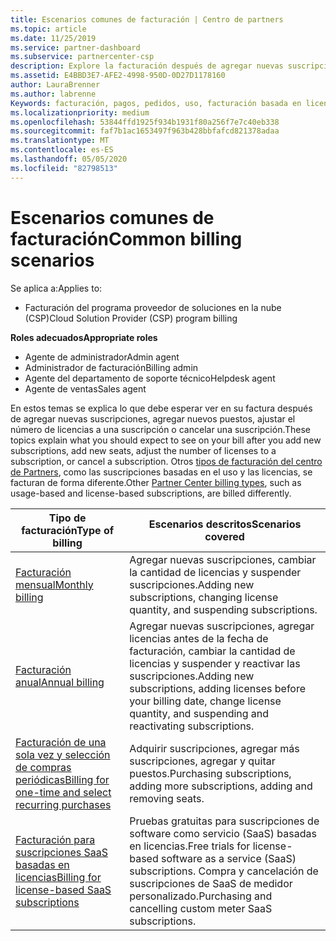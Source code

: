 ```yaml
---
title: Escenarios comunes de facturación | Centro de partners
ms.topic: article
ms.date: 11/25/2019
ms.service: partner-dashboard
ms.subservice: partnercenter-csp
description: Explore la facturación después de agregar nuevas suscripciones, ajustar la cantidad de licencias o cancelar una suscripción. Vea cómo difieren las suscripciones basadas en el uso y las licencias.
ms.assetid: E4BBD3E7-AFE2-4998-950D-0D27D1178160
author: LauraBrenner
ms.author: labrenne
Keywords: facturación, pagos, pedidos, uso, facturación basada en licencias, fecha de aniversario, término, cancelación, renovación, fórmula de precio, archivo de conciliación, archivo de conciliación
ms.localizationpriority: medium
ms.openlocfilehash: 53844ffd1925f934b1931f80a256f7e7c40eb338
ms.sourcegitcommit: faf7b1ac1653497f963b428bbfafcd821378adaa
ms.translationtype: MT
ms.contentlocale: es-ES
ms.lasthandoff: 05/05/2020
ms.locfileid: "82798513"
---
```

# <a name="common-billing-scenarios"></a><span data-ttu-id="563b3-105">Escenarios comunes de facturación</span><span class="sxs-lookup"><span data-stu-id="563b3-105">Common billing scenarios</span></span>

<span data-ttu-id="563b3-106">Se aplica a:</span><span class="sxs-lookup"><span data-stu-id="563b3-106">Applies to:</span></span>

- <span data-ttu-id="563b3-107">Facturación del programa proveedor de soluciones en la nube (CSP)</span><span class="sxs-lookup"><span data-stu-id="563b3-107">Cloud Solution Provider (CSP) program billing</span></span>

<span data-ttu-id="563b3-108">**Roles adecuados**</span><span class="sxs-lookup"><span data-stu-id="563b3-108">**Appropriate roles**</span></span>

- <span data-ttu-id="563b3-109">Agente de administrador</span><span class="sxs-lookup"><span data-stu-id="563b3-109">Admin agent</span></span>
- <span data-ttu-id="563b3-110">Administrador de facturación</span><span class="sxs-lookup"><span data-stu-id="563b3-110">Billing admin</span></span>
- <span data-ttu-id="563b3-111">Agente del departamento de soporte técnico</span><span class="sxs-lookup"><span data-stu-id="563b3-111">Helpdesk agent</span></span>
- <span data-ttu-id="563b3-112">Agente de ventas</span><span class="sxs-lookup"><span data-stu-id="563b3-112">Sales agent</span></span>

<span data-ttu-id="563b3-113">En estos temas se explica lo que debe esperar ver en su factura después de agregar nuevas suscripciones, agregar nuevos puestos, ajustar el número de licencias a una suscripción o cancelar una suscripción.</span><span class="sxs-lookup"><span data-stu-id="563b3-113">These topics explain what you should expect to see on your bill after you add new subscriptions, add new seats, adjust the number of licenses to a subscription, or cancel a subscription.</span></span> <span data-ttu-id="563b3-114">Otros [tipos de facturación del centro de Partners](billing-different-types.md), como las suscripciones basadas en el uso y las licencias, se facturan de forma diferente.</span><span class="sxs-lookup"><span data-stu-id="563b3-114">Other [Partner Center billing types](billing-different-types.md), such as usage-based and license-based subscriptions, are billed differently.</span></span>

| <span data-ttu-id="563b3-115">Tipo de facturación</span><span class="sxs-lookup"><span data-stu-id="563b3-115">Type of billing</span></span> | <span data-ttu-id="563b3-116">Escenarios descritos</span><span class="sxs-lookup"><span data-stu-id="563b3-116">Scenarios covered</span></span> |
| --------------- | ----------------- |
| [<span data-ttu-id="563b3-117">Facturación mensual</span><span class="sxs-lookup"><span data-stu-id="563b3-117">Monthly billing</span></span>](common-billing-scenarios-monthly.md) | <span data-ttu-id="563b3-118">Agregar nuevas suscripciones, cambiar la cantidad de licencias y suspender suscripciones.</span><span class="sxs-lookup"><span data-stu-id="563b3-118">Adding new subscriptions, changing license quantity, and suspending subscriptions.</span></span> |
| [<span data-ttu-id="563b3-119">Facturación anual</span><span class="sxs-lookup"><span data-stu-id="563b3-119">Annual billing</span></span>](common-billing-scenarios-annual.md) | <span data-ttu-id="563b3-120">Agregar nuevas suscripciones, agregar licencias antes de la fecha de facturación, cambiar la cantidad de licencias y suspender y reactivar las suscripciones.</span><span class="sxs-lookup"><span data-stu-id="563b3-120">Adding new subscriptions, adding licenses before your billing date, change license quantity, and suspending and reactivating subscriptions.</span></span> |
| [<span data-ttu-id="563b3-121">Facturación de una sola vez y selección de compras periódicas</span><span class="sxs-lookup"><span data-stu-id="563b3-121">Billing for one-time and select recurring purchases</span></span>](common-billing-scenarios-onetime-recurring.md) | <span data-ttu-id="563b3-122">Adquirir suscripciones, agregar más suscripciones, agregar y quitar puestos.</span><span class="sxs-lookup"><span data-stu-id="563b3-122">Purchasing subscriptions, adding more subscriptions, adding and removing seats.</span></span> |
| [<span data-ttu-id="563b3-123">Facturación para suscripciones SaaS basadas en licencias</span><span class="sxs-lookup"><span data-stu-id="563b3-123">Billing for license-based SaaS subscriptions</span></span>](common-billing-scenarios-saas.md) | <span data-ttu-id="563b3-124">Pruebas gratuitas para suscripciones de software como servicio (SaaS) basadas en licencias.</span><span class="sxs-lookup"><span data-stu-id="563b3-124">Free trials for license-based software as a service (SaaS) subscriptions.</span></span> <span data-ttu-id="563b3-125">Compra y cancelación de suscripciones de SaaS de medidor personalizado.</span><span class="sxs-lookup"><span data-stu-id="563b3-125">Purchasing and cancelling custom meter SaaS subscriptions.</span></span> |
